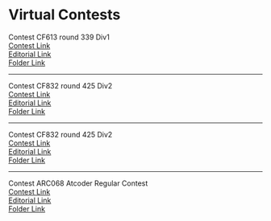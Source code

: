 # Virtual Contests

Contest CF613 round 339 Div1  
[Contest Link](http://codeforces.com/contest/613)  
[Editorial Link](http://codeforces.com/blog/entry/22832)  
[Folder Link](CF613)  

  ---------------------------------  

Contest CF832 round 425 Div2  
[Contest Link](http://codeforces.com/contest/832)  
[Editorial Link](http://codeforces.com/blog/entry/53461)  
[Folder Link](CF832)  

  ---------------------------------  

Contest CF832 round 425 Div2  
[Contest Link](http://codeforces.com/contest/832)  
[Editorial Link](http://codeforces.com/blog/entry/53461)  
[Folder Link](CF832)  

  ---------------------------------  

Contest ARC068 Atcoder Regular Contest  
[Contest Link](http://arc068.contest.atcoder.jp)  
[Editorial Link](https://atcoder.jp/img/arc068/editorial.pdf)  
[Folder Link](ARC068)  

